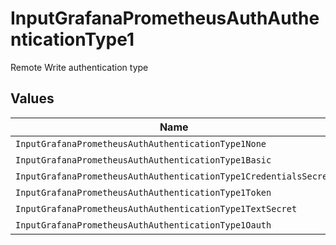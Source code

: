 # InputGrafanaPrometheusAuthAuthenticationType1

Remote Write authentication type


## Values

| Name                                                             | Value                                                            |
| ---------------------------------------------------------------- | ---------------------------------------------------------------- |
| `InputGrafanaPrometheusAuthAuthenticationType1None`              | none                                                             |
| `InputGrafanaPrometheusAuthAuthenticationType1Basic`             | basic                                                            |
| `InputGrafanaPrometheusAuthAuthenticationType1CredentialsSecret` | credentialsSecret                                                |
| `InputGrafanaPrometheusAuthAuthenticationType1Token`             | token                                                            |
| `InputGrafanaPrometheusAuthAuthenticationType1TextSecret`        | textSecret                                                       |
| `InputGrafanaPrometheusAuthAuthenticationType1Oauth`             | oauth                                                            |